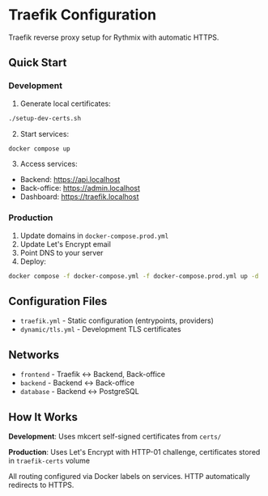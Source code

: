 # Traefik Configuration

Traefik reverse proxy setup for Rythmix with automatic HTTPS.

## Quick Start

### Development

1. Generate local certificates:
```bash
./setup-dev-certs.sh
```

2. Start services:
```bash
docker compose up
```

3. Access services:
- Backend: https://api.localhost
- Back-office: https://admin.localhost
- Dashboard: https://traefik.localhost

### Production

1. Update domains in `docker-compose.prod.yml`
2. Update Let's Encrypt email
3. Point DNS to your server
4. Deploy:
```bash
docker compose -f docker-compose.yml -f docker-compose.prod.yml up -d
```

## Configuration Files

- `traefik.yml` - Static configuration (entrypoints, providers)
- `dynamic/tls.yml` - Development TLS certificates

## Networks

- `frontend` - Traefik ↔ Backend, Back-office
- `backend` - Backend ↔ Back-office
- `database` - Backend ↔ PostgreSQL

## How It Works

**Development**: Uses mkcert self-signed certificates from `certs/`

**Production**: Uses Let's Encrypt with HTTP-01 challenge, certificates stored in `traefik-certs` volume

All routing configured via Docker labels on services. HTTP automatically redirects to HTTPS.
